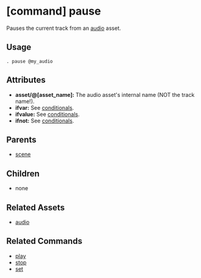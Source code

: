 
# [command] pause

Pauses the current track from an [audio](audio.md) asset.

## Usage

    . pause @my_audio

## Attributes

 * **asset/@[asset_name]:** The audio asset's internal name (NOT the track name!).
 * **ifvar:** See [conditionals](conditionals.md).
 * **ifvalue:** See [conditionals](conditionals.md).
 * **ifnot:** See [conditionals](conditionals.md).

## Parents

 * [scene](scene.md)

## Children

 * none

## Related Assets

 * [audio](audio.md)

## Related Commands

 * [play](play.md)
 * [stop](stop.md)
 * [set](set.md)
